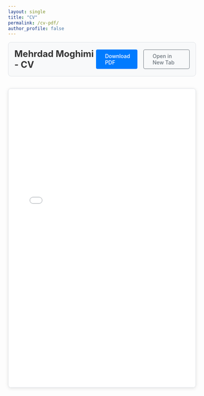 ```yaml
---
layout: single
title: "CV"
permalink: /cv-pdf/
author_profile: false
---
```


<div class="cv-container">
  <div class="cv-header">
    <h1>Mehrdad Moghimi - CV</h1>
    <div class="cv-actions">
      <a href="../files/cv.pdf" class="btn btn--primary" download>
        <i class="fas fa-download"></i> Download PDF
      </a>
      <a href="../files/cv.pdf" class="btn btn--secondary" target="_blank">
        <i class="fas fa-external-link-alt"></i> Open in New Tab
      </a>
    </div>
  </div>
  
  <div class="pdf-viewer">
    <iframe src="../files/cv.pdf" width="100%" height="800px" type="application/pdf">
      <p>Your browser does not support PDFs. 
        <a href="../files/cv.pdf">Download the PDF</a> to view it.
      </p>
    </iframe>
  </div>
</div>

<style>
.cv-container {
  max-width: 100%;
  margin: 0 auto;
}

.cv-header {
  display: flex;
  justify-content: space-between;
  align-items: center;
  margin-bottom: 2rem;
  padding: 1rem;
  background: var(--global-bg-color, #f8f9fa);
  border-radius: 8px;
  border: 1px solid var(--global-border-color, #dee2e6);
}

.cv-header h1 {
  margin: 0;
  font-size: 1.5rem;
  color: var(--global-text-color, #333);
}

.cv-actions {
  display: flex;
  gap: 1rem;
}

.cv-actions .btn {
  display: inline-flex;
  align-items: center;
  gap: 0.5rem;
  padding: 0.5rem 1rem;
  text-decoration: none;
  border-radius: 4px;
  font-weight: 500;
  transition: all 0.2s ease;
}

.btn--primary {
  background-color: var(--global-link-color, #007bff);
  color: white;
}

.btn--primary:hover {
  background-color: var(--global-link-color-hover, #0056b3);
  color: white;
}

.btn--secondary {
  background-color: transparent;
  color: var(--global-text-color, #6c757d);
  border: 1px solid var(--global-border-color, #6c757d);
}

.btn--secondary:hover {
  background-color: var(--global-border-color, #6c757d);
  color: white;
}

.pdf-viewer {
  border: 1px solid var(--global-border-color, #dee2e6);
  border-radius: 8px;
  overflow: hidden;
  background: white;
  box-shadow: 0 2px 10px rgba(0, 0, 0, 0.1);
}

.pdf-viewer iframe {
  display: block;
  border: none;
  width: 100%;
  min-height: 800px;
}

/* Dark mode adjustments */
html[data-theme="dark"] .cv-header {
  background: var(--global-bg-color);
  border-color: var(--global-border-color);
}

html[data-theme="dark"] .pdf-viewer {
  border-color: var(--global-border-color);
  background: var(--global-bg-color);
}

/* Responsive design */
@media (max-width: 768px) {
  .cv-header {
    flex-direction: column;
    text-align: center;
    gap: 1rem;
  }
  
  .cv-header h1 {
    font-size: 1.25rem;
  }
  
  .cv-actions {
    flex-direction: column;
    width: 100%;
  }
  
  .cv-actions .btn {
    justify-content: center;
  }
  
  .pdf-viewer iframe {
    min-height: 600px;
  }
}
</style>
